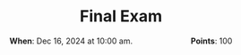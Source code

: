 <h1 align="center">
<b>Final Exam</b>
</h1>

<p style="text-align: center;">
    <object hspace="50">
        <strong>When</strong></a>: Dec 16, 2024 at 10:00 am.
    </object>
    <object hspace="50">
        <strong>Points</strong></a>: 100
    </object>
</p>
